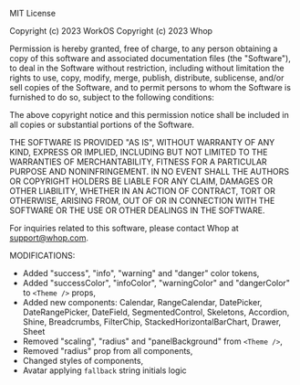 MIT License

Copyright (c) 2023 WorkOS
Copyright (c) 2023 Whop

Permission is hereby granted, free of charge, to any person obtaining a copy
of this software and associated documentation files (the "Software"), to deal
in the Software without restriction, including without limitation the rights
to use, copy, modify, merge, publish, distribute, sublicense, and/or sell
copies of the Software, and to permit persons to whom the Software is
furnished to do so, subject to the following conditions:

The above copyright notice and this permission notice shall be included in all
copies or substantial portions of the Software.

THE SOFTWARE IS PROVIDED "AS IS", WITHOUT WARRANTY OF ANY KIND, EXPRESS OR
IMPLIED, INCLUDING BUT NOT LIMITED TO THE WARRANTIES OF MERCHANTABILITY,
FITNESS FOR A PARTICULAR PURPOSE AND NONINFRINGEMENT. IN NO EVENT SHALL THE
AUTHORS OR COPYRIGHT HOLDERS BE LIABLE FOR ANY CLAIM, DAMAGES OR OTHER
LIABILITY, WHETHER IN AN ACTION OF CONTRACT, TORT OR OTHERWISE, ARISING FROM,
OUT OF OR IN CONNECTION WITH THE SOFTWARE OR THE USE OR OTHER DEALINGS IN THE
SOFTWARE.

For inquiries related to this software, please contact Whop at <support@whop.com>.

MODIFICATIONS:

- Added "success", "info", "warning" and "danger" color tokens,
- Added "successColor", "infoColor", "warningColor" and "dangerColor" to `<Theme />` props,
- Added new components: Calendar, RangeCalendar, DatePicker, DateRangePicker, DateField, SegmentedControl, Skeletons, Accordion, Shine, Breadcrumbs, FilterChip, StackedHorizontalBarChart, Drawer, Sheet
- Removed "scaling", "radius" and "panelBackground" from `<Theme />`,
- Removed "radius" prop from all components,
- Changed styles of components,
- Avatar applying `fallback` string initials logic
